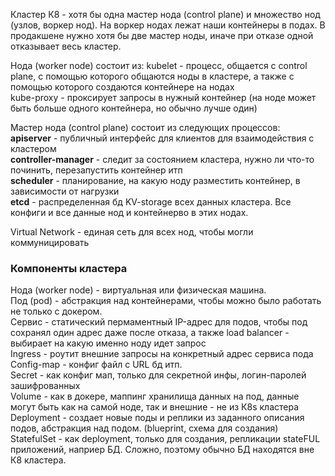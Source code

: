 Кластер К8 - хотя бы одна мастер нода (control plane) и множество нод (узлов, воркер нод). На воркер нодах лежат наши контейнеры в подах. В продакшене нужно хотя бы две мастер ноды, иначе при отказе одной отказывает весь кластер.

Нода (worker node) состоит из:
kubelet - процесс, общается с control plane, с помощью которого общаются ноды в кластере, а также с помощью которого создаются контейнере на нодах  
kube-proxy - проксирует запросы в нужный контейнер (на ноде может быть больше одного контейнера, но обычно лучше один)  


Мастер нода (control plane) состоит из следующих процессов:  
**apiserver** - публичный интерфейс для клиентов для взаимодействия с кластером  
**controller-manager** - следит за состоянием кластера, нужно ли что-то починить, перезапустить контейнер итп  
**scheduler** - планирование, на какую ноду разместить контейнер, в зависимости от нагрузки  
**etcd** - распределенная бд KV-storage всех данных кластера. Все конфиги и все данные нод и контейнерво в этих нодах.   

Virtual Network - единая сеть для всех нод, чтобы могли коммуницировать  

### Компоненты кластера
Нода (worker node) - виртуальная или физическая машина.  
Под (pod) - абстракция над контейнерами, чтобы можно было работать не только с докером.  
Сервис - статический пермаментный IP-адрес для подов, чтобы под сохранял один адрес даже после отказа, а также load balancer - выбирает на какую именно ноду идет запрос  
Ingress - роутит внешние запросы на конкретный адрес сервиса пода  
Config-map - конфиг файл с URL бд итп.  
Secret - как конфиг мап, только для секретной инфы, логин-паролей зашифрованных  
Volume - как в докере, маппинг хранилища данных на под, данные могут быть как на самой ноде, так и внешние - не из К8s кластера  
Deployment - создает новые поды и реплики из заданного описания подов, абстракция над подом. (blueprint, схема для создания)  
StatefulSet - как deployment, только для создания, репликации stateFUL приложений, наприер БД. Сложно, поэтому обычно БД находятся вне К8 кластера.  


